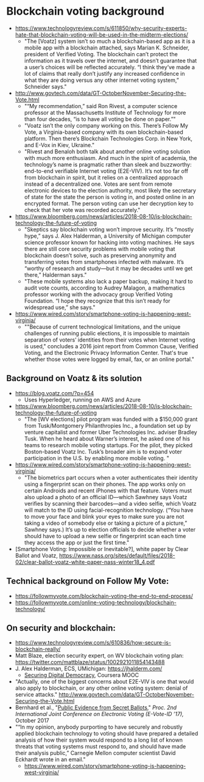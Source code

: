 # Blockchain voting background

* https://www.technologyreview.com/s/611850/why-security-experts-hate-that-blockchain-voting-will-be-used-in-the-midterm-elections/
  * "The [Voatz] system isn’t so much a blockchain-based app as it is a mobile app with a blockchain attached, says Marian K. Schneider, president of Verified Voting. The blockchain can’t protect the information as it travels over the internet, and doesn’t guarantee that a user’s choices will be reflected accurately. “I think they’ve made a lot of claims that really don’t justify any increased confidence in what they are doing versus any other internet voting system,” Schneider says."
* http://www.govtech.com/data/GT-OctoberNovember-Securing-the-Vote.html
  * "“My recommendation,” said Ron Rivest, a computer science professor at the Massachusetts Institute of Technology for more than four decades, “is to have all voting be done on paper.”"
  * "Voatz isn’t the only company working on this. There’s Follow My Vote, a Virginia-based company with its own blockchain-based platform. Then there’s Blockchain Technologies Corp. in New York, and E-Vox in Kiev, Ukraine."
  * "Rivest and Benaloh both talk about another online voting solution with much more enthusiasm. And much in the spirit of academia, the technology’s name is pragmatic rather than sleek and buzzworthy: end-to-end verifiable Internet voting (E2E-VIV). It’s not too far off from blockchain in spirit, but it relies on a centralized approach instead of a decentralized one. Votes are sent from remote electronic devices to the election authority, most likely the secretary of state for the state the person is voting in, and posted online in an encrypted format. The person voting can use her decryption key to check that her vote was recorded accurately."
* https://www.bloomberg.com/news/articles/2018-08-10/is-blockchain-technology-the-future-of-voting
  * "Skeptics say blockchain voting won’t improve security. It’s “mostly hype,” says J. Alex Halderman, a University of Michigan computer science professor known for hacking into voting machines. He says there are still core security problems with mobile voting that blockchain doesn’t solve, such as preserving anonymity and transferring votes from smartphones infected with malware. It’s “worthy of research and study—but it may be decades until we get there,” Halderman says."
  * "These mobile systems also lack a paper backup, making it hard to audit vote counts, according to Audrey Malagon, a mathematics professor working with the advocacy group Verified Voting Foundation. “I hope they recognize that this isn’t ready for widespread use,” she says."
* https://www.wired.com/story/smartphone-voting-is-happening-west-virginia/
  * ""Because of current technological limitations, and the unique challenges of running public elections, it is impossible to maintain separation of voters’ identities from their votes when Internet voting is used," concludes a 2016 joint report from Common Cause, Verified Voting, and the Electronic Privacy Information Center. That's true whether those votes were logged by email, fax, or an online portal."


## Background on Voatz & its solution

* https://blog.voatz.com/?p=454
  * Uses Hyperledger, running on AWS and Azure
* https://www.bloomberg.com/news/articles/2018-08-10/is-blockchain-technology-the-future-of-voting
  * "The [WV elections] pilot program was funded with a $150,000 grant from Tusk/Montgomery Philanthropies Inc., a foundation set up by venture capitalist and former Uber Technologies Inc. adviser Bradley Tusk. When he heard about Warner’s interest, he asked one of his teams to research mobile voting startups. For the pilot, they picked Boston-based Voatz Inc. Tusk’s broader aim is to expand voter participation in the U.S. by enabling more mobile voting. "
* https://www.wired.com/story/smartphone-voting-is-happening-west-virginia/
  * "The biometrics part occurs when a voter authenticates their identity using a fingerprint scan on their phones. The app works only on certain Androids and recent iPhones with that feature. Voters must also upload a photo of an official ID—which Sawhney says Voatz verifies by scanning their barcodes—and a video selfie, which Voatz will match to the ID using facial-recognition technology. (“You have to move your face and blink your eyes to make sure you are not taking a video of somebody else or taking a picture of a picture,” Sawhney says.) It’s up to election officials to decide whether a voter should have to upload a new selfie or fingerprint scan each time they access the app or just the first time."
* [Smartphone Voting: Impossible or Inevitable?], white paper by Clear Ballot and Voatz, https://www.nass.org/sites/default/files/2018-02/clear-ballot-voatz-white-paper-nass-winter18_4.pdf


## Technical background on Follow My Vote:

* https://followmyvote.com/blockchain-voting-the-end-to-end-process/
* https://followmyvote.com/online-voting-technology/blockchain-technology/


## On security and blockchain:

* https://www.technologyreview.com/s/610836/how-secure-is-blockchain-really/
* Matt Blaze, election security expert, on WV blockchain voting plan: https://twitter.com/mattblaze/status/1002921011854143488
* J. Alex Halderman, ECS, UMichigan: https://jhalderm.com/
  * [Securing Digital Democracy](https://www.coursera.org/learn/digital-democracy), Coursera MOOC
* "Actually, one of the biggest concerns about E2E-VIV is one that would also apply to blockchain, or any other online voting system: denial of service attacks." http://www.govtech.com/data/GT-OctoberNovember-Securing-the-Vote.html
* Bernhard et al., "[Public Evidence from Secret Ballots,](https://arxiv.org/abs/1707.08619)" _Proc. 2nd International Joint Conference on Electronic Voting (E-Vote-ID ’17),_ October 2017
* "“In my opinion, anybody purporting to have securely and robustly applied blockchain technology to voting should have prepared a detailed analysis of how their system would respond to a long list of known threats that voting systems must respond to, and should have made their analysis public,” Carnegie Mellon computer scientist David Eckhardt wrote in an email."
  * https://www.wired.com/story/smartphone-voting-is-happening-west-virginia/
